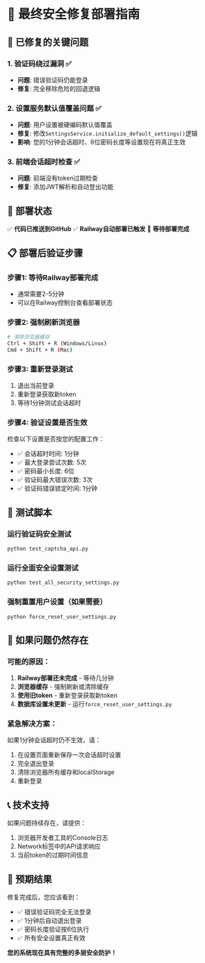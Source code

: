 # 🚨 最终安全修复部署指南

## 🎯 已修复的关键问题

### 1. 验证码绕过漏洞 ✅
- **问题**: 错误验证码仍能登录
- **修复**: 完全移除危险的回退逻辑

### 2. 设置服务默认值覆盖问题 ✅
- **问题**: 用户设置被硬编码默认值覆盖
- **修复**: 修改`SettingsService.initialize_default_settings()`逻辑
- **影响**: 您的1分钟会话超时、6位密码长度等设置现在将真正生效

### 3. 前端会话超时检查 ✅
- **问题**: 前端没有token过期检查
- **修复**: 添加JWT解析和自动登出功能

## 🚀 部署状态

✅ **代码已推送到GitHub**
✅ **Railway自动部署已触发**
🔄 **等待部署完成**

## 📋 部署后验证步骤

### 步骤1: 等待Railway部署完成
- 通常需要2-5分钟
- 可以在Railway控制台查看部署状态

### 步骤2: 强制刷新浏览器
```bash
# 清除浏览器缓存
Ctrl + Shift + R (Windows/Linux)
Cmd + Shift + R (Mac)
```

### 步骤3: 重新登录测试
1. 退出当前登录
2. 重新登录获取新token
3. 等待1分钟测试会话超时

### 步骤4: 验证设置是否生效
检查以下设置是否按您的配置工作：
- ✅ 会话超时时间: 1分钟
- ✅ 最大登录尝试次数: 5次
- ✅ 密码最小长度: 6位
- ✅ 验证码最大错误次数: 3次
- ✅ 验证码错误锁定时间: 1分钟

## 🧪 测试脚本

### 运行验证码安全测试
```bash
python test_captcha_api.py
```

### 运行全面安全设置测试
```bash
python test_all_security_settings.py
```

### 强制重置用户设置（如果需要）
```bash
python force_reset_user_settings.py
```

## 🔧 如果问题仍然存在

### 可能的原因：
1. **Railway部署还未完成** - 等待几分钟
2. **浏览器缓存** - 强制刷新或清除缓存
3. **使用旧token** - 重新登录获取新token
4. **数据库设置未更新** - 运行`force_reset_user_settings.py`

### 紧急解决方案：
如果1分钟会话超时仍不生效，请：
1. 在设置页面重新保存一次会话超时设置
2. 完全退出登录
3. 清除浏览器所有缓存和localStorage
4. 重新登录

## 📞 技术支持

如果问题持续存在，请提供：
1. 浏览器开发者工具的Console日志
2. Network标签中的API请求响应
3. 当前token的过期时间信息

## 🎉 预期结果

修复完成后，您应该看到：
- ✅ 错误验证码完全无法登录
- ✅ 1分钟后自动退出登录
- ✅ 密码长度验证按6位执行
- ✅ 所有安全设置真正有效

**您的系统现在具有完整的多层安全防护！**

